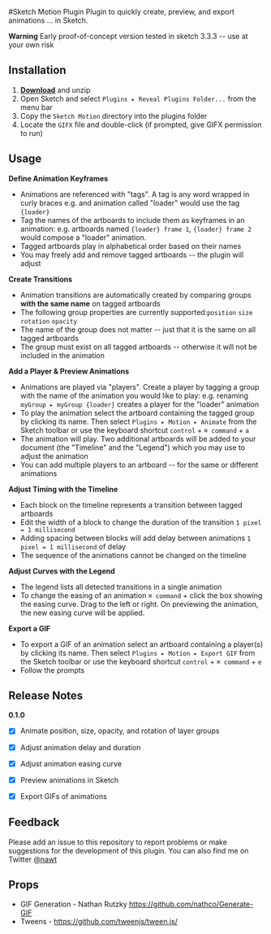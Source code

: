 #Sketch Motion Plugin
Plugin to quickly create, preview, and export animations ... in Sketch. 

**Warning**
Early proof-of-concept version tested in sketch 3.3.3 -- use at your own risk

## Installation
1. **[Download](https://github.com/nwallen/Sketch-Motion/archive/master.zip)** and unzip
2. Open Sketch and select `Plugins ▸ Reveal Plugins Folder...` from the menu bar
3. Copy the `Sketch Motion` directory into the plugins folder
4. Locate the `GIFX` file and double-click (if prompted, give GIFX permission to run)

## Usage

**Define Animation Keyframes**
 - Animations are referenced with "tags". A tag is any word wrapped in curly braces e.g. and animation called "loader" would use the tag `{loader}`
 - Tag the names of the artboards to include them as keyframes in an animation: e.g. artboards named `{loader} frame 1`, `{loader} frame 2` would compose a "loader" animation.
 - Tagged artboards play in alphabetical order based on their names
 - You may freely add and remove tagged artboards -- the plugin will adjust

**Create Transitions**
- Animation transitions are automatically created by comparing groups **with the same name** on tagged artboards
- The following group properties are currently supported:`position` `size` `rotation` `opacity`
- The name of the group does not matter -- just that it is the same on all tagged artboards
- The group must exist on all tagged artboards -- otherwise it will not be included in the animation

**Add a Player & Preview Animations**
- Animations are played via "players". Create a player by tagging a group with the name of the animation you would like to play: e.g. renaming `myGroup ▸ myGroup {loader}` creates a player for the "loader" animation
- To play the animation select the artboard containing the tagged group by clicking its name. Then select `Plugins ▸ Motion ▸ Animate` from the Sketch toolbar or use the keyboard shortcut `control` + `⌘ command` + `a` 
- The animation will play. Two additional artboards will be added to your document (the "Timeline" and the "Legend") which you may use to adjust the animation
- You can add multiple players to an artboard -- for the same or different animations

**Adjust Timing with the Timeline**
- Each block on the timeline represents a transition between tagged artboards
- Edit the width of a block to change the duration of the transition `1 pixel = 1 millisecond`
- Adding spacing between blocks will add delay between animations `1 pixel = 1 millisecond` of delay
- The sequence of the animations cannot be changed on the timeline 

**Adjust Curves with the Legend**
- The legend lists all detected transitions in a single animation 
- To change the easing of an animation `⌘ command` + click the box showing the easing curve. Drag to the left or right. On previewing the animation, the new easing curve will be applied.

**Export a GIF**
- To export a GIF of an animation select an artboard containing a player(s) by clicking its name. Then select `Plugins ▸ Motion ▸ Export GIF` from the Sketch toolbar or use the keyboard shortcut `control` + `⌘ command` + `e` 
- Follow the prompts

## Release Notes

**0.1.0**
- [x] Animate position, size, opacity, and rotation of layer groups
- [x] Adjust animation delay and duration
- [x] Adjust animation easing curve
- [x] Preview animations in Sketch
- [x] Export GIFs of animations


## Feedback
Please add an issue to this repository to report problems or make suggestions for the development of this plugin. You can also find me on Twitter [@nawt](https://twitter.com/nawt)

## Props
- GIF Generation - Nathan Rutzky https://github.com/nathco/Generate-GIF
- Tweens - https://github.com/tweenjs/tween.js/
